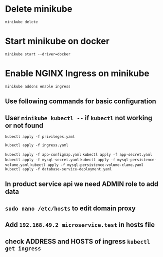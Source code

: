 # Delete minikube
`minikube delete`
# Start minikube on docker
`minikube start --driver=docker`

# Enable NGINX Ingress on minikube
`minikube addons enable ingress`

## Use following commands for basic configuration 

## User `minikube kubectl --` if `kubectl` not working or not found

`kubectl apply -f privileges.yaml`

`kubectl apply -f ingress.yaml`

`kubectl apply -f app-configmap.yaml`
`kubectl apply -f app-secret.yaml`
`kubectl apply -f mysql-secret.yaml`
`kubectl apply -f mysql-persistence-volume.yaml`
`kubectl apply -f mysql-persistence-volume-clame.yaml`
`kubectl apply -f database-service-deployment.yaml`

## In product service api we need ADMIN role to add data

## `sudo nano /etc/hosts` to edit domain proxy
## Add `192.168.49.2 microservice.test` in hosts file
## check ADDRESS and HOSTS of ingress `kubectl get ingress`